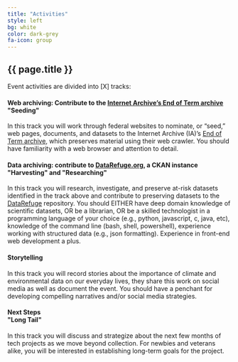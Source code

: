 ```yaml
---
title: "Activities"
style: left
bg: white
color: dark-grey
fa-icon: group
---
```


## {{ page.title }}

Event activities are divided into [X] tracks:

#### Web archiving: Contribute to the [Internet Archive’s End of Term archive](http://eotarchive.cdlib.org/2016.html) <br /> "Seeding"

In this track you will work through federal websites to nominate, or “seed,” web pages, documents, and datasets to the Internet Archive (IA)’s [End of Term archive](http://eotarchive.cdlib.org/2016.html), which preserves material using their web crawler. You should have familiarity with a web browser and attention to detail.

#### Data archiving: contribute to [DataRefuge.org](https://www.datarefuge.org), a CKAN instance <br /> "Harvesting" and "Researching"

In this track you will research, investigate, and preserve at-risk datasets identified in the track above and contribute to preserving datasets to the [DataRefuge](https://www.datarefuge.org/) repository. You should EITHER have deep domain knowledge of scientific datasets, OR be a librarian, OR be a skilled technologist in a programming language of your choice (e.g., python, javascript, c, java, etc), knowledge of the command line (bash, shell, powershell), experience working with structured data (e.g., json formatting). Experience in front-end web development a plus.

#### Storytelling

In this track you will record stories about the importance of climate and environmental data on our everyday lives, they share this work on social media as well as document the event. You should have a penchant for developing compelling narratives and/or social media strategies.

#### Next Steps <br /> "Long Tail"

In this track you will discuss and strategize about the next few months of tech projects as we move beyond collection. For newbies and veterans alike, you will be interested in establishing long-term goals for the project.
